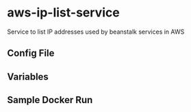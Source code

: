 # aws-ip-list-service
Service to list IP addresses used by beanstalk services in AWS

## Config File

## Variables

## Sample Docker Run

